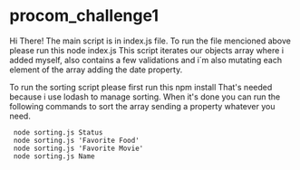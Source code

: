 # procom_challenge1
Hi There!
The main script is in index.js file.
To run the file mencioned above please run this
    node index.js
This script iterates our objects array where i added myself, also contains a few validations and i´m also mutating each element of the array adding the date property.

To run the sorting script please first run this
    npm install
That's needed because i use lodash to manage sorting.
When it's done you can run the following commands to sort the array sending a property whatever you need.

     node sorting.js Status
     node sorting.js 'Favorite Food'
     node sorting.js 'Favorite Movie'
     node sorting.js Name

